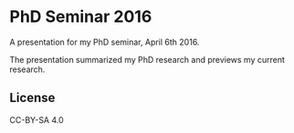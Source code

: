 # PhD Seminar 2016

A presentation for my PhD seminar, April 6th 2016.

The presentation summarized my PhD research and previews my current research.

## License

CC-BY-SA 4.0